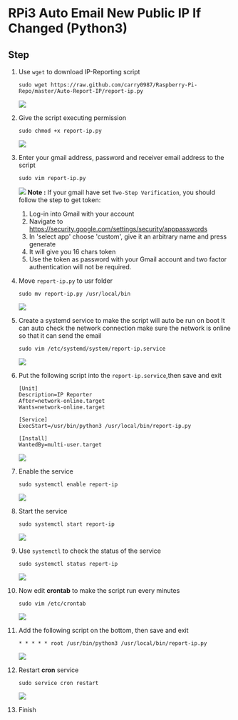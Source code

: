 # RPi3 Auto Email New Public IP If Changed (Python3)

## Step
1. Use ```wget``` to download IP-Reporting script
    ```
    sudo wget https://raw.github.com/carry0987/Raspberry-Pi-Repo/master/Auto-Report-IP/report-ip.py
    ```
    ![](https://i.imgur.com/bHyXtSD.jpg)

2. Give the script executing permission
    ```
    sudo chmod +x report-ip.py
    ```
    ![](https://i.imgur.com/AxcQgRm.jpg)

3. Enter your gmail address, password and receiver email address to the script
    ```
    sudo vim report-ip.py
    ```
    ![](https://i.imgur.com/2K7Bsmo.jpg)
    **Note :** If your gmail have set ```Two-Step Verification```, you should follow the step to get token:
    1. Log-in into Gmail with your account
    2. Navigate to https://security.google.com/settings/security/apppasswords
    3. In 'select app' choose 'custom', give it an arbitrary name and press generate
    4. It will give you 16 chars token
    5. Use the token as password with your Gmail account and two factor authentication will not be required.

4. Move ```report-ip.py``` to usr folder
    ```
    sudo mv report-ip.py /usr/local/bin
    ```
    ![](https://i.imgur.com/Zj8lDij.jpg)

5. Create a systemd service to make the script will auto be run on boot
   It can auto check the network connection make sure the network is online so that it can send the email
    ```
    sudo vim /etc/systemd/system/report-ip.service
    ```
    ![](https://i.imgur.com/7JJFYNj.jpg)

6. Put the following script into the ```report-ip.service```,then save and exit
    ```
    [Unit]
    Description=IP Reporter
    After=network-online.target
    Wants=network-online.target

    [Service]
    ExecStart=/usr/bin/python3 /usr/local/bin/report-ip.py

    [Install]
    WantedBy=multi-user.target
    ```
    ![](https://i.imgur.com/O3952t7.jpg)

7. Enable the service
    ```
    sudo systemctl enable report-ip
    ```
    ![](https://i.imgur.com/CPjgEm4.jpg)

8. Start the service
    ```
    sudo systemctl start report-ip
    ```
    ![](https://i.imgur.com/dWzcXmu.jpg)

9. Use ```systemctl``` to check the status of the service
    ```
    sudo systemctl status report-ip
    ```
    ![](https://i.imgur.com/3pHWwa2.jpg)

10. Now edit **crontab** to make the script run every minutes
    ```
    sudo vim /etc/crontab
    ```
    ![](https://i.imgur.com/FacmxfD.jpg)

11. Add the following script on the bottom, then save and exit
    ```
    * * * * * root /usr/bin/python3 /usr/local/bin/report-ip.py
    ```
    ![](https://i.imgur.com/Ve1Q8wp.jpg)

12. Restart **cron** service
    ```
    sudo service cron restart
    ```
    ![](https://i.imgur.com/69Buqxc.jpg)

13. Finish